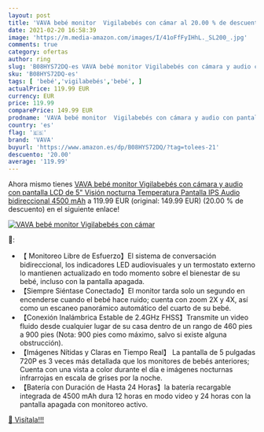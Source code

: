 ```yaml
---
layout: post
title: 'VAVA bebé monitor  Vigilabebés con cámar al 20.00 % de descuento'
date: 2021-02-20 16:58:39
image: 'https://m.media-amazon.com/images/I/41oFfFyIHhL._SL200_.jpg'
comments: true
category: ofertas
author: ring
slug: 'B08HYS72DQ-es VAVA bebé monitor Vigilabebés con cámara y audio con...'
sku: 'B08HYS72DQ-es'
tags: [ 'bebé','vigilabebés','bebé', ]
actualPrice: 119.99 EUR
currency: EUR
price: 119.99
comparePrice: 149.99 EUR
prodname: 'VAVA bebé monitor  Vigilabebés con cámara y audio con pantalla LCD de 5"  Visión nocturna  Temperatura  Pantalla IPS  Audio bidireccional  4500 mAh'
country: 'es'
flag: '🇪🇸'
brand: 'VAVA'
buyurl: 'https://www.amazon.es/dp/B08HYS72DQ/?tag=tolees-21'
descuento: '20.00'
average: '119.99'
---
```


Ahora mismo tienes [VAVA bebé monitor  Vigilabebés con cámara y audio con pantalla LCD de 5"  Visión nocturna  Temperatura  Pantalla IPS  Audio bidireccional  4500 mAh](https://www.amazon.es/dp/B08HYS72DQ/?tag=tolees-21) a 119.99 EUR (original: 149.99 EUR) (20.00 %  de descuento) en el siguiente enlace!

[![VAVA bebé monitor  Vigilabebés con cámar](https://m.media-amazon.com/images/I/41oFfFyIHhL._SL200_.jpg)](https://www.amazon.es/dp/B08HYS72DQ/?tag=tolees-21)

🔎:

- 【 Monitoreo Libre de Esfuerzo】El sistema de conversación bidireccional, los indicadores LED audiovisuales y un termostato externo lo mantienen actualizado en todo momento sobre el bienestar de su bebé, incluso con la pantalla apagada.
- 【Siempre Siéntase Conectado】El monitor tarda solo un segundo en encenderse cuando el bebé hace ruido; cuenta con zoom 2X y 4X, así como un escaneo panorámico automático del cuarto de su bebé.
- 【Conexión Inalámbrica Estable de 2.4GHz FHSS】Transmite un video fluido desde cualquier lugar de su casa dentro de un rango de 460 pies a 900 pies (Nota: 900 pies como máximo, salvo si existe alguna obstrucción).
- 【Imágenes Nítidas y Claras en Tiempo Real】 La pantalla de 5 pulgadas 720P es 3 veces más detallada que los monitores de bebés anteriores; Cuenta con una vista a color durante el día e imágenes nocturnas infrarrojas en escala de grises por la noche.
- 【Batería con Duración de Hasta 24 Horas】la batería recargable integrada de 4500 mAh dura 12 horas en modo video y 24 horas con la pantalla apagada con monitoreo activo.

[🛒 Visítala!!!](https://www.amazon.es/dp/B08HYS72DQ/?tag=tolees-21)
